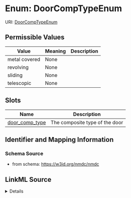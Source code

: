 # Enum: DoorCompTypeEnum



URI: [DoorCompTypeEnum](DoorCompTypeEnum.md)

## Permissible Values

| Value | Meaning | Description |
| --- | --- | --- |
| metal covered | None |  |
| revolving | None |  |
| sliding | None |  |
| telescopic | None |  |




## Slots

| Name | Description |
| ---  | --- |
| [door_comp_type](door_comp_type.md) | The composite type of the door |






## Identifier and Mapping Information







### Schema Source


* from schema: https://w3id.org/nmdc/nmdc




## LinkML Source

<details>
```yaml
name: door_comp_type_enum
from_schema: https://w3id.org/nmdc/nmdc
rank: 1000
permissible_values:
  metal covered:
    text: metal covered
  revolving:
    text: revolving
  sliding:
    text: sliding
  telescopic:
    text: telescopic

```
</details>